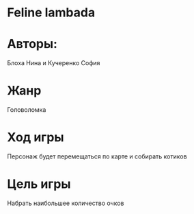 # Feline lambada
# Авторы: 
Блоха Нина и Кучеренко София
# Жанр
Головоломка
# Ход игры 
Персонаж будет перемещаться по карте и собирать котиков
# Цель игры
Набрать наибольшее количество очков
